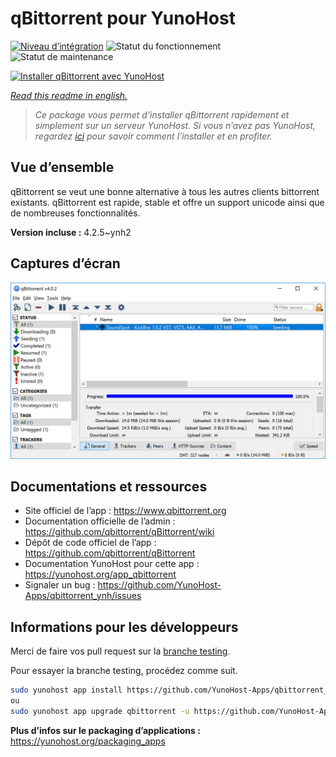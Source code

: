 <!--
N.B.: This README was automatically generated by https://github.com/YunoHost/apps/tree/master/tools/README-generator
It shall NOT be edited by hand.
-->

# qBittorrent pour YunoHost

[![Niveau d’intégration](https://dash.yunohost.org/integration/qbittorrent.svg)](https://dash.yunohost.org/appci/app/qbittorrent) ![Statut du fonctionnement](https://ci-apps.yunohost.org/ci/badges/qbittorrent.status.svg) ![Statut de maintenance](https://ci-apps.yunohost.org/ci/badges/qbittorrent.maintain.svg)

[![Installer qBittorrent avec YunoHost](https://install-app.yunohost.org/install-with-yunohost.svg)](https://install-app.yunohost.org/?app=qbittorrent)

*[Read this readme in english.](./README.md)*

> *Ce package vous permet d’installer qBittorrent rapidement et simplement sur un serveur YunoHost.
Si vous n’avez pas YunoHost, regardez [ici](https://yunohost.org/#/install) pour savoir comment l’installer et en profiter.*

## Vue d’ensemble

qBittorrent se veut une bonne alternative à tous les autres clients bittorrent existants. qBittorrent est rapide, stable et offre un support unicode ainsi que de nombreuses fonctionnalités.

**Version incluse :** 4.2.5~ynh2

## Captures d’écran

![Capture d’écran de qBittorrent](./doc/screenshots/qbittorrent.jpg)

## Documentations et ressources

* Site officiel de l’app : <https://www.qbittorrent.org>
* Documentation officielle de l’admin : <https://github.com/qbittorrent/qBittorrent/wiki>
* Dépôt de code officiel de l’app : <https://github.com/qbittorrent/qBittorrent>
* Documentation YunoHost pour cette app : <https://yunohost.org/app_qbittorrent>
* Signaler un bug : <https://github.com/YunoHost-Apps/qbittorrent_ynh/issues>

## Informations pour les développeurs

Merci de faire vos pull request sur la [branche testing](https://github.com/YunoHost-Apps/qbittorrent_ynh/tree/testing).

Pour essayer la branche testing, procédez comme suit.

``` bash
sudo yunohost app install https://github.com/YunoHost-Apps/qbittorrent_ynh/tree/testing --debug
ou
sudo yunohost app upgrade qbittorrent -u https://github.com/YunoHost-Apps/qbittorrent_ynh/tree/testing --debug
```

**Plus d’infos sur le packaging d’applications :** <https://yunohost.org/packaging_apps>